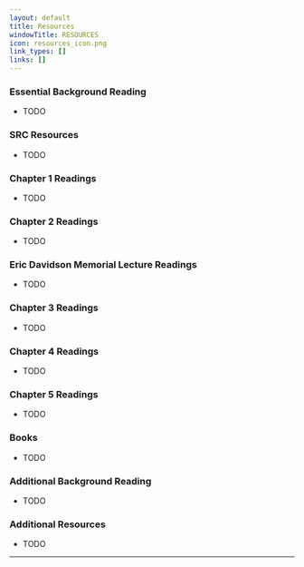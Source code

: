 ```yaml
---
layout: default
title: Resources
windowTitle: RESOURCES
icon: resources_icon.png
link_types: []
links: []
---
```


### Essential Background Reading
- TODO

### SRC Resources 
- TODO

### Chapter 1 Readings
- TODO

### Chapter 2 Readings
- TODO

### Eric Davidson Memorial Lecture Readings
- TODO

### Chapter 3 Readings 
- TODO

### Chapter 4 Readings 
- TODO

### Chapter 5 Readings 
- TODO

### Books 
- TODO

### Additional Background Reading
- TODO

### Additional Resources
- TODO

---